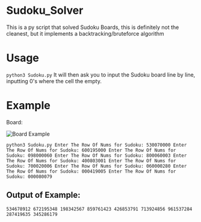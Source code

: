 # Sudoku_Solver


This is a py script that solved Sudoku Boards, this is definitely not the cleanest, but it implements a backtracking/bruteforce algorithm


# Usage

`python3 Sudoku.py`
It will then ask you to input the Sudoku board line by line, inputting 0's where the cell the empty.

# Example

Board: 

![Board Example](https://miro.medium.com/v2/resize:fit:1400/0*v2wuAQfdx3mMrDK6)

`python3 Sudoku.py
Enter The Row Of Nums for Sudoku: 530070000
Enter The Row Of Nums for Sudoku: 600195000
Enter The Row Of Nums for Sudoku: 098000060
Enter The Row Of Nums for Sudoku: 800060003
Enter The Row Of Nums for Sudoku: 400803001
Enter The Row Of Nums for Sudoku: 700020006
Enter The Row Of Nums for Sudoku: 060000280
Enter The Row Of Nums for Sudoku: 000419005
Enter The Row Of Nums for Sudoku: 000080079
`

## Output of Example: 
`
534678912
672195348
198342567
859761423
426853791
713924856
961537284
287419635
345286179
`

